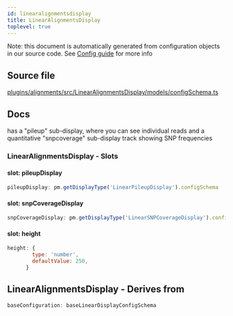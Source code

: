 ```yaml
---
id: linearalignmentsdisplay
title: LinearAlignmentsDisplay
toplevel: true
---
```


Note: this document is automatically generated from configuration objects in our
source code. See [Config guide](/docs/config_guide) for more info

## Source file

[plugins/alignments/src/LinearAlignmentsDisplay/models/configSchema.ts](https://github.com/GMOD/jbrowse-components/blob/main/plugins/alignments/src/LinearAlignmentsDisplay/models/configSchema.ts)

## Docs

has a "pileup" sub-display, where you can see individual reads and a
quantitative "snpcoverage" sub-display track showing SNP frequencies

### LinearAlignmentsDisplay - Slots

#### slot: pileupDisplay

```js
pileupDisplay: pm.getDisplayType('LinearPileupDisplay').configSchema
```

#### slot: snpCoverageDisplay

```js
snpCoverageDisplay: pm.getDisplayType('LinearSNPCoverageDisplay').configSchema
```

#### slot: height

```js
height: {
        type: 'number',
        defaultValue: 250,
      }
```

## LinearAlignmentsDisplay - Derives from

```js
baseConfiguration: baseLinearDisplayConfigSchema
```
